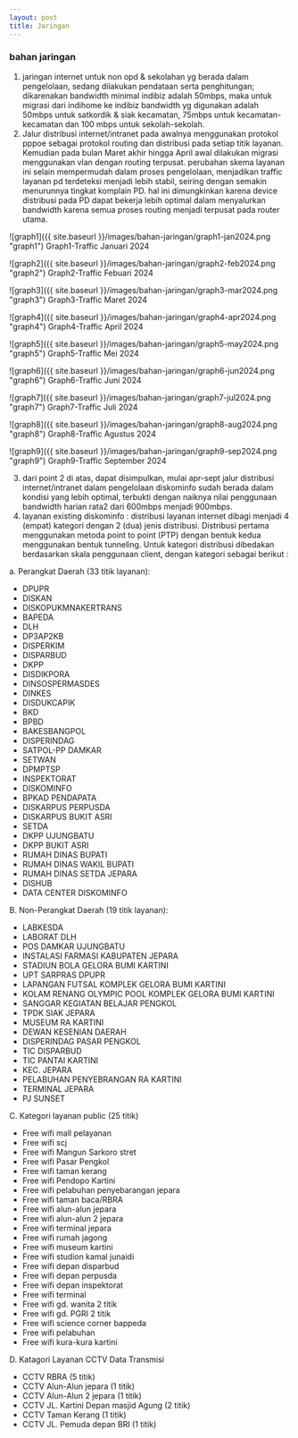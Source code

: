 ```yaml
---
layout: post
title: Jaringan
---
```


### bahan jaringan
1. jaringan internet untuk non opd & sekolahan yg berada dalam pengelolaan, sedang dilakukan pendataan serta penghitungan; dikarenakan bandwidth minimal indibiz adalah 50mbps, maka untuk migrasi dari indihome ke indibiz bandwidth yg digunakan adalah 50mbps untuk satkordik & siak kecamatan, 75mbps untuk kecamatan-kecamatan dan 100 mbps untuk sekolah-sekolah.
2. Jalur distribusi internet/intranet pada awalnya menggunakan protokol pppoe sebagai protokol routing dan distribusi pada setiap titik layanan. Kemudian pada bulan Maret akhir hingga April awal dilakukan migrasi menggunakan vlan dengan routing terpusat. perubahan skema layanan ini selain mempermudah dalam proses pengelolaan, menjadikan traffic layanan pd terdeteksi menjadi lebih stabil, seiring dengan semakin menurunnya tingkat komplain PD. hal ini dimungkinkan karena device distribusi pada PD dapat bekerja lebih optimal dalam menyalurkan bandwidth karena semua proses routing menjadi terpusat pada router utama. 

![graph1]({{ site.baseurl }}/images/bahan-jaringan/graph1-jan2024.png "graph1")
Graph1-Traffic Januari 2024

![graph2]({{ site.baseurl }}/images/bahan-jaringan/graph2-feb2024.png "graph2")
Graph2-Traffic Febuari 2024

![graph3]({{ site.baseurl }}/images/bahan-jaringan/graph3-mar2024.png "graph3")
Graph3-Traffic Maret 2024

![graph4]({{ site.baseurl }}/images/bahan-jaringan/graph4-apr2024.png "graph4")
Graph4-Traffic April 2024

![graph5]({{ site.baseurl }}/images/bahan-jaringan/graph5-may2024.png "graph5")
Graph5-Traffic Mei 2024

![graph6]({{ site.baseurl }}/images/bahan-jaringan/graph6-jun2024.png "graph6")
Graph6-Traffic Juni 2024

![graph7]({{ site.baseurl }}/images/bahan-jaringan/graph7-jul2024.png "graph7")
Graph7-Traffic Juli 2024

![graph8]({{ site.baseurl }}/images/bahan-jaringan/graph8-aug2024.png "graph8")
Graph8-Traffic Agustus 2024

![graph9]({{ site.baseurl }}/images/bahan-jaringan/graph9-sep2024.png "graph9")
Graph9-Traffic September 2024

3. dari point 2 di atas, dapat disimpulkan, mulai apr-sept jalur distribusi internet/intranet dalam pengelolaan diskominfo sudah berada dalam kondisi yang lebih optimal, terbukti dengan naiknya nilai penggunaan bandwidth harian rata2 dari 600mbps menjadi 900mbps.
4. layanan existing diskominfo :
distribusi layanan internet dibagi menjadi 4 (empat) kategori dengan 2 (dua) jenis distribusi. Distribusi pertama menggunakan metoda point to point (PTP) dengan bentuk kedua menggunakan bentuk tunneling.
Untuk kategori distribusi dibedakan berdasarkan skala penggunaan client, dengan kategori sebagai berikut :  

a. Perangkat Daerah (33 titik layanan):
- DPUPR
- DISKAN
- DISKOPUKMNAKERTRANS
- BAPEDA
- DLH
- DP3AP2KB
- DISPERKIM
- DISPARBUD
- DKPP
- DISDIKPORA
- DINSOSPERMASDES
- DINKES
- DISDUKCAPIK
- BKD
- BPBD
- BAKESBANGPOL
- DISPERINDAG
- SATPOL-PP DAMKAR
- SETWAN
- DPMPTSP
- INSPEKTORAT
- DISKOMINFO
- BPKAD PENDAPATA
- DISKARPUS PERPUSDA
- DISKARPUS BUKIT ASRI
- SETDA
- DKPP UJUNGBATU
- DKPP BUKIT ASRI
- RUMAH DINAS BUPATI
- RUMAH DINAS WAKIL BUPATI
- RUMAH DINAS SETDA JEPARA
- DISHUB
- DATA CENTER DISKOMINFO

B.	Non-Perangkat Daerah (19 titik layanan):
- LABKESDA
- LABORAT DLH
- POS DAMKAR UJUNGBATU
- INSTALASI FARMASI KABUPATEN JEPARA
- STADIUN BOLA GELORA BUMI KARTINI
- UPT SARPRAS DPUPR
- LAPANGAN FUTSAL KOMPLEK GELORA BUMI KARTINI
- KOLAM RENANG OLYMPIC POOL KOMPLEK GELORA BUMI KARTINI
- SANGGAR KEGIATAN BELAJAR PENGKOL
- TPDK SIAK JEPARA
- MUSEUM RA KARTINI
- DEWAN KESENIAN DAERAH
- DISPERINDAG PASAR PENGKOL
- TIC DISPARBUD
- TIC PANTAI KARTINI
- KEC. JEPARA
- PELABUHAN PENYEBRANGAN RA KARTINI
- TERMINAL JEPARA
- PJ SUNSET

C.	Kategori layanan public (25 titik)
- Free wifi mall pelayanan
- Free wifi scj
- Free wifi Mangun Sarkoro stret
- Free wifi Pasar Pengkol
- Free wifi taman kerang
- Free wifi Pendopo Kartini
- Free wifi pelabuhan penyebarangan jepara
- Free wifi taman baca/RBRA
- Free wifi alun-alun jepara
- Free wifi alun-alun 2 jepara
- Free wifi terminal jepara
- Free wifi rumah jagong
- Free wifi museum kartini
- Free wifi studion kamal junaidi
- Free wifi depan disparbud
- Free wifi depan perpusda
- Free wifi depan inspektorat
- Free wifi terminal
- Free wifi gd. wanita 2 titik
- Free wifi gd. PGRI 2 titik
- Free wifi science corner bappeda
- Free wifi pelabuhan
- Free wifi kura-kura kartini

D.	Katagori Layanan CCTV Data Transmisi
- CCTV RBRA (5 titik) 
- CCTV Alun-Alun jepara (1 titik)
- CCTV Alun-Alun 2 jepara (1 titik)
- CCTV JL. Kartini Depan masjid Agung (2 titik)
- CCTV Taman Kerang (1 titik)
- CCTV JL. Pemuda depan BRI (1 titik)

